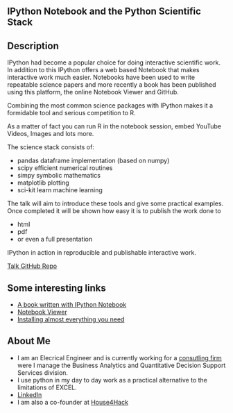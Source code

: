 IPython Notebook and the Python Scientific Stack
-------------------------------------------------
Description
-------------
IPython had become a popular choice for doing interactive scientific work. 
In addition to this IPython offers a web based Notebook that makes interactive work much easier.
Notebooks have been used to write repeatable science papers and more recently a book has been published using this platform, the online Notebook Viewer and GitHub.

Combining the most common science packages with IPython makes it a formidable tool and serious competition to R.

As a matter of fact you can run R in the notebook session, embed YouTube Videos, Images and lots more.

The science stack consists of:
* pandas		dataframe implementation (based on numpy)
* scipy			efficient numerical routines
* simpy			symbolic mathematics
* matplotlib	plotting
* sci-kit 		learn machine learning

The talk will aim to introduce these tools and give some practical examples. Once completed it will be shown how easy it is to publish the work done to 
* html
* pdf
* or even a full presentation

IPython in action in reproducible and publishable interactive work.

[Talk GitHub Repo](https://github.com/Tooblippe/zapycon2013_ipython_science/)

Some interesting links
-----------------------
* [A book written with IPython Notebook](http://camdavidsonpilon.github.io/Probabilistic-Programming-and-Bayesian-Methods-for-Hackers/)
* [Notebook Viewer](http://nbviewer.ipython.org/)
* [Installing almost everything you need](http://www.continuum.io/downloads)

About Me
----------
* I am an Elecrical Engineer and is currently working for a [consutling firm](http://www.eon.co.za/index.php/our-services-main/our-services/business-analytics) were I manage the Business Analytics and Quantitative Decision Support Services division.
* I use python in my day to day work as a practical alternative to the limitations of EXCEL.
* [LinkedIn](http://www.linkedin.com/in/tobienortje)
* I am also a co-founder at [House4Hack](http://www.house4hack.co.za/)
